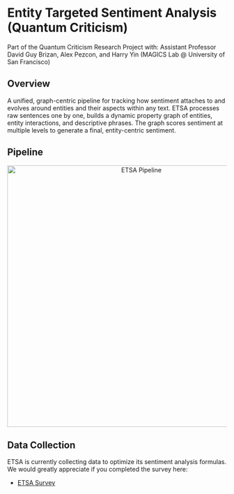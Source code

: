 # Entity Targeted Sentiment Analysis (Quantum Criticism)
Part of the Quantum Criticism Research Project with: Assistant Professor David Guy Brizan, Alex Pezcon, and Harry Yin (MAGICS Lab @ University of San Francisco)

## Overview
A unified, graph-centric pipeline for tracking how sentiment attaches to and evolves around entities and their aspects within any text. ETSA processes raw sentences one by one, builds a dynamic property graph of entities, entity interactions, and descriptive phrases. The graph scores sentiment at multiple levels to generate a final, entity-centric sentiment.

## Pipeline
<center>

<img src="/static/imgs/etsa_pipeline.png" alt="ETSA Pipeline" width="600">

</center>

## Data Collection

ETSA is currently collecting data to optimize its sentiment analysis formulas. We would greatly appreciate if you completed the survey here:

- [ETSA Survey](https://etsa-survey.streamlit.app/) 